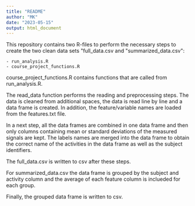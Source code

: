 ```yaml
---
title: "README"
author: "MK"
date: "2023-05-15"
output: html_document
---
```

This repository contains two R-files to perform the necessary steps to create the two clean data sets "full_data.csv and "summarized_data.csv":

	- run_analysis.R
	- course_project_functions.R

course_project_functions.R contains functions that are called from run_analysis.R. 

The read_data function performs the reading and preprocessing steps. The data is cleaned from additional spaces, the data is read line by line and a data frame is created. In addition, the feature/variable names are loaded from the features.txt file. 

In a next step, all the data frames are combined in one data frame and then only columns containing mean or standard deviations of the measured signals are kept. The labels names are merged into the data frame to obtain the correct name of the activities in the data frame as well as the subject identifiers.

The full_data.csv is written to csv after these steps.

For summarized_data.csv the data frame is grouped by the subject and activity column and the average of each feature column is inclueded for each group.

Finally, the grouped data frame is written to csv. 
